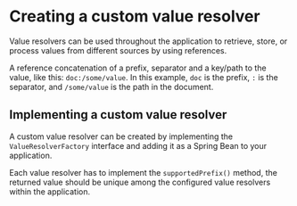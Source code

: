 # Creating a custom value resolver

Value resolvers can be used throughout the application to retrieve, store, or process values from different sources by
using references.

A reference concatenation of a prefix, separator and a key/path to the value, like this:
`doc:/some/value`. In this example, `doc` is the prefix, `:` is the separator, and `/some/value` is the path in the
document.

## Implementing a custom value resolver

A custom value resolver can be created by implementing the `ValueResolverFactory` interface and
adding it as a Spring Bean to your application.

Each value resolver has to implement the `supportedPrefix()` method, the returned value should be unique among the
configured value resolvers within the application.
